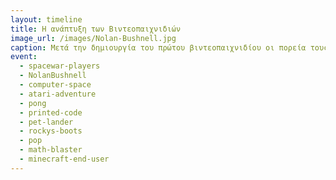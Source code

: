 ```yaml
---
layout: timeline 
title: Η ανάπτυξη των Βιντεοπαιχνιδιών 
image_url: /images/Nolan-Bushnell.jpg
caption: Μετά την δημιουργία του πρώτου βιντεοπαιχνιδίου οι πορεία τους ακολούθησε μια εκθετική άνοδο και σύντομα τα μηχανήματα που ονομάζονται arcade σταμάτησαν να φιλοξενούν παιχνίδια, με διαδοχούς τους τους υπολογιστές γραφείου
event:
  - spacewar-players
  - NolanBushnell
  - computer-space
  - atari-adventure
  - pong
  - printed-code
  - pet-lander
  - rockys-boots
  - pop
  - math-blaster
  - minecraft-end-user
---
```

